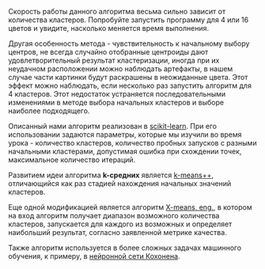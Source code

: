Скорость работы данного алгоритма весьма сильно зависит от количества кластеров. Попробуйте запустить программу для 4 или 16 цветов и увидите, насколько меняется время выполнения. 

Другая особенность метода - чувствительность к начальному выбору центров, не всегда случайно отобранные центроиды дают удовлетворительный результат кластеризации, иногда при их неудачном расположении можно наблюдать артефакты, в нашем случае части картинки будут раскрашены в неожиданные цвета. Этот эффект можно наблюдать, если несколько раз запустить алгоритм для 4 кластеров. Этот недостаток устраняется последовательными изменениями в методе выбора начальных кластеров и выборе наиболее подходящего.

Описанный нами алгоритм реализован в [scikit-learn](https://scikit-learn.org/stable/modules/generated/sklearn.cluster.KMeans.html). При его использовании задаются параметры, которые мы изучили во время урока - количество кластеров, количество пробных запусков с разными начальными кластерами, допустимая ошибка при схождении точек, максимальное количество итераций.

Развитием идеи алгоритма **k-средних** является [k-means++](https://ru.wikipedia.org/wiki/K-means%2B%2B), отличающийся как раз стадией нахождения начальных значений кластеров.

Еще одной модификацией является алгоритм [X-means, eng.](https://en.wikipedia.org/wiki/Determining_the_number_of_clusters_in_a_data_set#:~:text=In%20statistics%20and%20data%20mining,criterion%20(BIC)%20is%20reached.), в котором на вход алгоритм получает диапазон возможного количества кластеров, запускается для каждого из возможных и определяет наибольший результат, согласно заявленной метрике качества.

Также алгоритм используется в более сложных задачах машинного обучения, к примеру, в [нейронной сети Кохонена](http://www.machinelearning.ru/wiki/index.php?title=%D0%9D%D0%B5%D0%B9%D1%80%D0%BE%D0%BD%D0%BD%D0%B0%D1%8F_%D1%81%D0%B5%D1%82%D1%8C_%D0%9A%D0%BE%D1%85%D0%BE%D0%BD%D0%B5%D0%BD%D0%B0).
